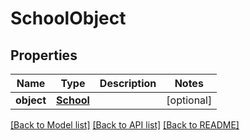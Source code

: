# SchoolObject

## Properties
Name | Type | Description | Notes
------------ | ------------- | ------------- | -------------
**object** | [**School**](School.md) |  | [optional] 

[[Back to Model list]](README.md#documentation-for-models) [[Back to API list]](README.md#documentation-for-api-endpoints) [[Back to README]](README.md)


